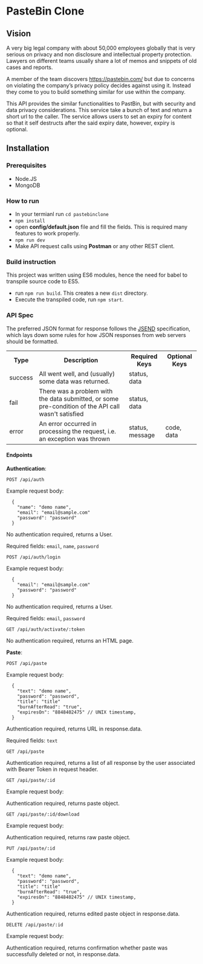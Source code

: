 # PasteBin Clone

## Vision

A very big legal company with about 50,000 employees globally that is very serious on privacy and non disclosure and intellectual property protection. Lawyers on different teams usually share a lot of memos and snippets of old cases and reports. 

A member of the team discovers https://pastebin.com/ but due to concerns on violating the company’s privacy policy decides against using it. Instead they come to you to build something similar for use within the company.

This API provides the similar functionalities to PastBin, but with security and data privacy considerations. This service take a bunch of text and return a short url to the caller. The service allows users to set an expiry for content so that it self destructs after the said expiry date, however, expiry is optional.


## Installation

### Prerequisites

- Node.JS
- MongoDB

### How to run
- In your termianl run ```cd pastebinclone```
- ```npm install```
- open __config/default.json__ file and fill the fields. This is required many features to work properly.
- ```npm run dev```
- Make API request calls using __Postman__ or any other REST client.

### Build instruction

This project was written using ES6 modules, hence the need for babel to transpile source code to ES5.

- run ```npm run build```. This creates a new ```dist``` directory.
- Execute the transpiled code, run ```npm start```.


### API Spec

The preferred JSON format for response follows the [JSEND](https://github.com/omniti-labs/jsend) specification, which lays down some rules for how JSON responses from web servers should be formatted.

<table>
<tr><th>Type</td><th>Description</th><th>Required Keys</th><th>Optional Keys</td></tr>
<tr><td>success</td><td>All went well, and (usually) some data was returned.</td><td>status, data</td><td></td></tr>
<tr><td>fail</td><td>There was a problem with the data submitted, or some pre-condition of the API call wasn't satisfied</td><td>status, data</td><td></td></tr>
<tr><td>error</td><td>An error occurred in processing the request, i.e. an exception was thrown</td><td>status, message</td><td>code, data</td></tr>
</table>

#### Endpoints

__Authentication__:

```POST /api/auth```

Example request body:

```
  {
    "name": "demo name",
    "email": "email@sample.com"
    "password": "password"
  }
```

No authentication required, returns a User.

Required fields:  ```email```, ```name```, ```password```

```POST /api/auth/login```

Example request body:

```
  {
    "email": "email@sample.com"
    "password": "password"
  }
```

No authentication required, returns a User.

Required fields:  ```email```, ```password```

```GET /api/auth/activate/:token```

No authentication required, returns an HTML page.


__Paste__:

```POST /api/paste```

Example request body:

```
  {
    "text": "demo name",
    "password": "password",
    "title": "title"
    "burnAfterRead": "true",
    "expiresOn": "8848402475" // UNIX timestamp,
  }
```

Authentication required, returns URL in response.data.

Required fields:  ```text```

```GET /api/paste```

Authentication required, returns a list of all response by the user associated with Bearer Token in request header.

```GET /api/paste/:id```

Example request body:


Authentication required, returns paste object.


```GET /api/paste/:id/download```

Example request body:


Authentication required, returns raw paste object.


```PUT /api/paste/:id```

Example request body:

```
  {
    "text": "demo name",
    "password": "password",
    "title": "title"
    "burnAfterRead": "true",
    "expiresOn": "8848402475" // UNIX timestamp,
  }
```

Authentication required, returns edited paste object in response.data.

```DELETE /api/paste/:id```

Example request body:


Authentication required, returns confirmation whether paste was successfully deleted or not, in response.data.